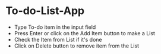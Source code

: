 # To-do-List-App
- Type To-do item in the input field
- Press Enter or click on the Add Item button to make a List
- Check the Item from List if it's done
- Click on Delete button to remove item from the List
